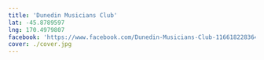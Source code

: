 ```yaml
---
title: 'Dunedin Musicians Club'
lat: -45.8789597
lng: 170.4979807
facebook: 'https://www.facebook.com/Dunedin-Musicians-Club-116618228364554/'
cover: ./cover.jpg
---
```


